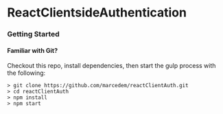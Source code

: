 # ReactClientsideAuthentication

### Getting Started

#### Familiar with Git?
Checkout this repo, install dependencies, then start the gulp process with the following:

```
> git clone https://github.com/marcedem/reactClientAuth.git
> cd reactClientAuth
> npm install
> npm start
```
